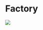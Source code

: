 <h1>Factory</h1>
<p align="center"></p>
<img src="https://img.shields.io/static/v1?label=type&message=example&color=green"/>
